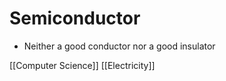 # Semiconductor

- Neither a good conductor nor a good insulator

[[Computer Science]] [[Electricity]]

